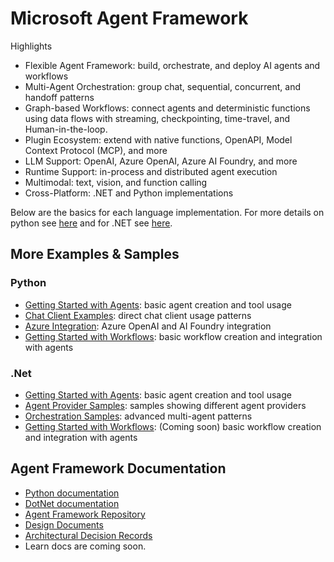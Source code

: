 # Microsoft Agent Framework

Highlights
- Flexible Agent Framework: build, orchestrate, and deploy AI agents and workflows
- Multi-Agent Orchestration: group chat, sequential, concurrent, and handoff patterns
- Graph-based Workflows: connect agents and deterministic functions using data flows with streaming, checkpointing, time-travel, and Human-in-the-loop.
- Plugin Ecosystem: extend with native functions, OpenAPI, Model Context Protocol (MCP), and more
- LLM Support: OpenAI, Azure OpenAI, Azure AI Foundry, and more
- Runtime Support: in-process and distributed agent execution
- Multimodal: text, vision, and function calling
- Cross-Platform: .NET and Python implementations

Below are the basics for each language implementation. For more details on python see [here](./python/README.md) and for .NET see [here](./dotnet/README.md).

## More Examples & Samples

### Python
- [Getting Started with Agents](./python/samples/getting_started/agents): basic agent creation and tool usage
- [Chat Client Examples](./python/samples/getting_started/chat_client): direct chat client usage patterns
- [Azure Integration](./python/packages/azure): Azure OpenAI and AI Foundry integration
- [Getting Started with Workflows](./python/samples/getting_started/workflow): basic workflow creation and integration with agents

### .Net
- [Getting Started with Agents](./dotnet/samples/GettingStarted/Agents): basic agent creation and tool usage
- [Agent Provider Samples](./dotnet/samples/GettingStarted/AgentProviders): samples showing different agent providers
- [Orchestration Samples](./dotnet/samples/GettingStarted/AgentOrchestration): advanced multi-agent patterns
- [Getting Started with Workflows](./dotnet/samples/GettingStarted/Workflow): (Coming soon) basic workflow creation and integration with agents

## Agent Framework Documentation

- [Python documentation](./user-documentation-python/README.md)
- [DotNet documentation](./user-documentation-dotnet/README.md)
- [Agent Framework Repository](https://github.com/microsoft/agent-framework)
- [Design Documents](./docs/design)
- [Architectural Decision Records](./docs/decisions)
- Learn docs are coming soon.
